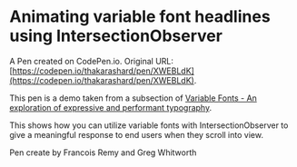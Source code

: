 # Animating variable font headlines using IntersectionObserver

A Pen created on CodePen.io. Original URL: [https://codepen.io/thakarashard/pen/XWEBLdK](https://codepen.io/thakarashard/pen/XWEBLdK).

This pen is a demo taken from a subsection of [Variable Fonts - An exploration of expressive and performant typography](https://developer.microsoft.com/en-us/microsoft-edge/testdrive/demos/variable-fonts/).

This shows how you can utilize variable fonts with IntersectionObserver to give a meaningful response to end users when they scroll into view.

Pen create by Francois Remy and Greg Whitworth